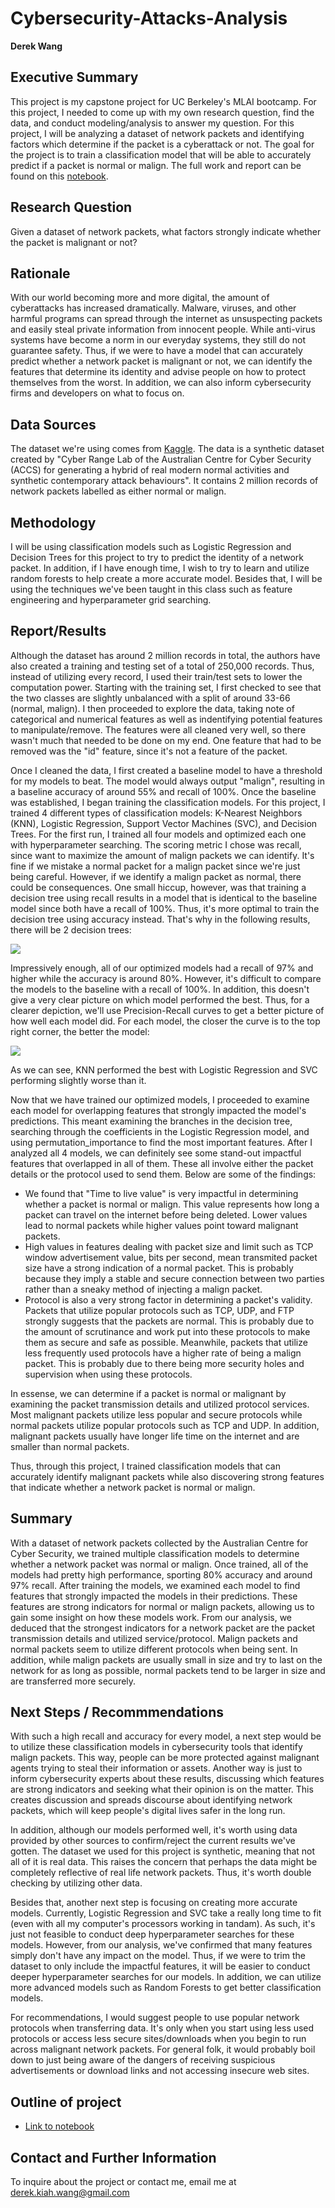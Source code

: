 # Cybersecurity-Attacks-Analysis

**Derek Wang**

## Executive Summary
This project is my capstone project for UC Berkeley's MLAI bootcamp. For this project, I needed to come up with my own research question, find the data, and conduct modeling/analysis to answer my question. For this project, I will be analyzing a dataset of network packets and identifying factors which determine if the packet is a cyberattack or not. The goal for the project is to train a classification model that will be able to accurately predict if a packet is normal or malign. The full work and report can be found on this [notebook](https://github.com/DKW2/Cybersecurity-Attacks-Analysis/blob/main/Cybersecurity%20Attacks%20Analysis.ipynb).

## Research Question
Given a dataset of network packets, what factors strongly indicate whether the packet is malignant or not?

## Rationale
With our world becoming more and more digital, the amount of cyberattacks has increased dramatically. Malware, viruses, and other harmful programs can spread through the internet as unsuspecting packets and easily steal private information from innocent people. While anti-virus systems have become a norm in our everyday systems, they still do not guarantee safety. Thus, if we were to have a model that can accurately predict whether a network packet is malignant or not, we can identify the features that determine its identity and advise people on how to protect themselves from the worst. In addition, we can also inform cybersecurity firms and developers on what to focus on.

## Data Sources
The dataset we're using comes from [Kaggle](https://www.kaggle.com/datasets/mrwellsdavid/unsw-nb15). The data is a synthetic dataset created by "Cyber Range Lab of the Australian Centre for Cyber Security (ACCS) for generating a hybrid of real modern normal activities and synthetic contemporary attack behaviours". It contains 2 million records of network packets labelled as either normal or malign. 

## Methodology
I will be using classification models such as Logistic Regression and Decision Trees for this project to try to predict the identity of a network packet. In addition, if I have enough time, I wish to try to learn and utilize random forests to help create a more accurate model. Besides that, I will be using the techniques we've been taught in this class such as feature engineering and hyperparameter grid searching.

## Report/Results
Although the dataset has around 2 million records in total, the authors have also created a training and testing set of a total of 250,000 records. Thus, instead of utilizing every record, I used their train/test sets to lower the computation power. Starting with the training set, I first checked to see that the two classes are slightly unbalanced with a split of around 33-66 (normal, malign). I then proceeded to explore the data, taking note of categorical and numerical features as well as indentifying potential features to manipulate/remove. The features were all cleaned very well, so there wasn't much that needed to be done on my end. One feature that had to be removed was the "id" feature, since it's not a feature of the packet.

Once I cleaned the data, I first created a baseline model to have a threshold for my models to beat. The model would always output "malign", resulting in a baseline accuracy of around 55% and recall of 100%. Once the baseline was established, I began training the classification models. For this project, I trained 4 different types of classification models: K-Nearest Neighbors (KNN), Logistic Regression, Support Vector Machines (SVC), and Decision Trees. For the first run, I trained all four models and optimized each one with hyperparameter searching. The scoring metric I chose was recall, since want to maximize the amount of malign packets we can identify. It's fine if we mistake a normal packet for a malign packet since we're just being careful. However, if we identify a malign packet as normal, there could be consequences. One small hiccup, however, was that training a decision tree using recall results in a model that is identical to the baseline model since both have a recall of 100%. Thus, it's more optimal to train the decision tree using accuracy instead. That's why in the following results, there will be 2 decision trees:

![](images/optimalModels.png)

Impressively enough, all of our optimized models had a recall of 97% and higher while the accuracy is around 80%. However, it's difficult to compare the models to the baseline with a recall of 100%. In addition, this doesn't give a very clear picture on which model performed the best. Thus, for a clearer depiction, we'll use Precision-Recall curves to get a better picture of how well each model did. For each model, the closer the curve is to the top right corner, the better the model:

![](images/precisionRecall.png)

As we can see, KNN performed the best with Logistic Regression and SVC performing slightly worse than it.

Now that we have trained our optimized models, I proceeded to examine each model for overlapping features that strongly impacted the model's predictions. This meant examining the branches in the decision tree, searching through the coefficients in the Logistic Regression model, and using permutation_importance to find the most important features. After I analyzed all 4 models, we can definitely see some stand-out impactful features that overlapped in all of them. These all involve either the packet details or the protocol used to send them. Below are some of the findings:
* We found that "Time to live value" is very impactful in determining whether a packet is normal or malign. This value represents how long a packet can travel on the internet before being deleted. Lower values lead to normal packets while higher values point toward malignant packets.
* High values in features dealing with packet size and limit such as TCP window advertisement value, bits per second, mean transmited packet size have a strong indication of a normal packet. This is probably because they imply a stable and secure connection between two parties rather than a sneaky method of injecting a malign packet.
* Protocol is also a very strong factor in determining a packet's validity. Packets that utilize popular protocols such as TCP, UDP, and FTP strongly suggests that the packets are normal. This is probably due to the amount of scrutinance and work put into these protocols to make them as secure and safe as possible. Meanwhile, packets that utilize less frequently used protocols have a higher rate of being a malign packet. This is probably due to there being more security holes and supervision when using these protocols.

In essense, we can determine if a packet is normal or malignant by examining the packet transmission details and utilized protocol services. Most malignant packets utilize less popular and secure protocols while normal packets utilize popular protocols such as TCP and UDP. In addition, malignant packets usually have longer life time on the internet and are smaller than normal packets.

Thus, through this project, I trained classification models that can accurately identify malignant packets while also discovering strong features that indicate whether a network packet is normal or malign.

## Summary

With a dataset of network packets collected by the Australian Centre for Cyber Security, we trained multiple classification models to determine whether a network packet was normal or malign. Once trained, all of the models had pretty high performance, sporting 80% accuracy and around 97% recall. After training the models, we examined each model to find features that strongly impacted the models in their predictions. These features are strong indicators for normal or malign packets, allowing us to gain some insight on how these models work. From our analysis, we deduced that the strongest indicators for a network packet are the packet transmission details and utilized service/protocol. Malign packets and normal packets seem to utilize different protocols when being sent. In addition, while malign packets are usually small in size and try to last on the network for as long as possible, normal packets tend to be larger in size and are transferred more securely.

## Next Steps / Recommmendations

With such a high recall and accuracy for every model, a next step would be to utilize these classification models in cybersecurity tools that identify malign packets. This way, people can be more protected against malignant agents trying to steal their information or assets. Another way is just to inform cybersecurity experts about these results, discussing which features are strong indicators and seeking what their opinion is on the matter. This creates discussion and spreads discourse about identifying network packets, which will keep people's digital lives safer in the long run.

In addition, although our models performed well, it's worth using data provided by other sources to confirm/reject the current results we've gotten. The dataset we used for this project is synthetic, meaning that not all of it is real data. This raises the concern that perhaps the data might be completely reflective of real life network packets. Thus, it's worth double checking by utilizing other data.

Besides that, another next step is focusing on creating more accurate models. Currently, Logistic Regression and SVC take a really long time to fit (even with all my computer's processors working in tandam). As such, it's just not feasible to conduct deep hyperparameter searches for these models. However, from our analysis, we've confirmed that many features simply don't have any impact on the model. Thus, if we were to trim the dataset to only include the impactful features, it will be easier to conduct deeper hyperparameter searches for our models. In addition, we can utilize more advanced models such as Random Forests to get better classification models.

For recommendations, I would suggest people to use popular network protocols when transferring data. It's only when you start using less used protocols or access less secure sites/downloads when you begin to run across malignant network packets. For general folk, it would probably boil down to just being aware of the dangers of receiving suspicious advertisements or download links and not accessing insecure web sites.

## Outline of project
- [Link to notebook](https://github.com/DKW2/Cybersecurity-Attacks-Analysis/blob/main/Cybersecurity%20Attacks%20Analysis.ipynb)

## Contact and Further Information
To inquire about the project or contact me, email me at derek.kiah.wang@gmail.com
